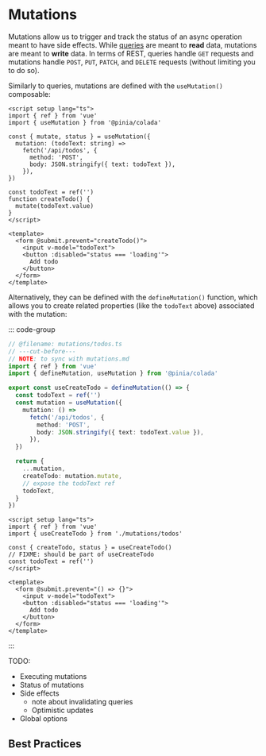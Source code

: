 # Mutations

Mutations allow us to trigger and track the status of an async operation meant to have side effects. While [queries](./queries.md) are meant to **read** data, mutations are meant to **write** data. In terms of REST, queries handle `GET` requests and mutations handle `POST`, `PUT`, `PATCH`, and `DELETE` requests (without limiting you to do so).

Similarly to queries, mutations are defined with the `useMutation()` composable:

```vue twoslash
<script setup lang="ts">
import { ref } from 'vue'
import { useMutation } from '@pinia/colada'

const { mutate, status } = useMutation({
  mutation: (todoText: string) =>
    fetch('/api/todos', {
      method: 'POST',
      body: JSON.stringify({ text: todoText }),
    }),
})

const todoText = ref('')
function createTodo() {
  mutate(todoText.value)
}
</script>

<template>
  <form @submit.prevent="createTodo()">
    <input v-model="todoText">
    <button :disabled="status === 'loading'">
      Add todo
    </button>
  </form>
</template>
```

Alternatively, they can be defined with the `defineMutation()` function, which allows you to create related properties (like the `todoText` above) associated with the mutation:

::: code-group

```ts [mutations/todos.ts] twoslash
// @filename: mutations/todos.ts
// ---cut-before---
// NOTE: to sync with mutations.md
import { ref } from 'vue'
import { defineMutation, useMutation } from '@pinia/colada'

export const useCreateTodo = defineMutation(() => {
  const todoText = ref('')
  const mutation = useMutation({
    mutation: () =>
      fetch('/api/todos', {
        method: 'POST',
        body: JSON.stringify({ text: todoText.value }),
      }),
  })

  return {
    ...mutation,
    createTodo: mutation.mutate,
    // expose the todoText ref
    todoText,
  }
})
```

```vue [components/CreateTodo.vue] twoslash
<script setup lang="ts">
import { ref } from 'vue'
import { useCreateTodo } from './mutations/todos'

const { createTodo, status } = useCreateTodo()
// FIXME: should be part of useCreateTodo
const todoText = ref('')
</script>

<template>
  <form @submit.prevent="() => {}">
    <input v-model="todoText">
    <button :disabled="status === 'loading'">
      Add todo
    </button>
  </form>
</template>
```

:::

TODO:

- Executing mutations
- Status of mutations
- Side effects
  - note about invalidating queries
  - Optimistic updates
- Global options

## Best Practices
